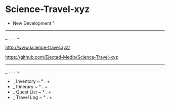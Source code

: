 # Science-Travel-xyz
- New Development °

---  
_ ` ... ` ~

http://www.science-travel.xyz/

https://github.com/Ejected-Media/Science-Travel-xyz

---  

_ ` ... ` ~

+ _ Inventory ~ ° . +
+ _ Itinerary ~ ° . +
+ _ Quest List ~ ° . +
+ _ Travel Log ~ ° . +

